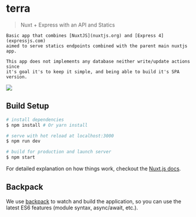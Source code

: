 # terra 

> Nuxt + Express with an API and Statics

```
Basic app that combines [NuxtJS](nuxtjs.org) and [Express 4](expressjs.com)
aimed to serve statics endpoints combined with the parent main nuxtjs app. 

This app does not implements any database neither write/update actions since
it's goal it's to keep it simple, and being able to build it's SPA version.
```

![](https://raw.githubusercontent.com/aabril/terra/master/src/home/static/logo.png?s=180)

## Build Setup

``` bash
# install dependencies
$ npm install # Or yarn install

# serve with hot reload at localhost:3000
$ npm run dev

# build for production and launch server
$ npm start
```

For detailed explanation on how things work, checkout the [Nuxt.js docs](https://github.com/nuxt/nuxt.js).

## Backpack

We use [backpack](https://github.com/palmerhq/backpack) to watch and build the application, so you can use the latest ES6 features (module syntax, async/await, etc.).

